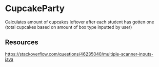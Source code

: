 # CupcakeParty

Calculates amount of cupcakes leftover after each student has gotten one (total cupcakes based on amount of box type inputted by user)

## Resources 
https://stackoverflow.com/questions/46235040/multiple-scanner-inputs-java